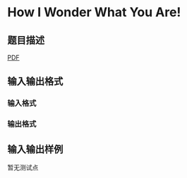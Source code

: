 # How I Wonder What You Are!

## 题目描述

[problemUrl]: https://uva.onlinejudge.org/index.php?option=com_onlinejudge&Itemid=8&category=446&page=show_problem&problem=4119

[PDF](https://uva.onlinejudge.org/external/13/p1373.pdf)

## 输入输出格式

### 输入格式

### 输出格式

## 输入输出样例

暂无测试点

